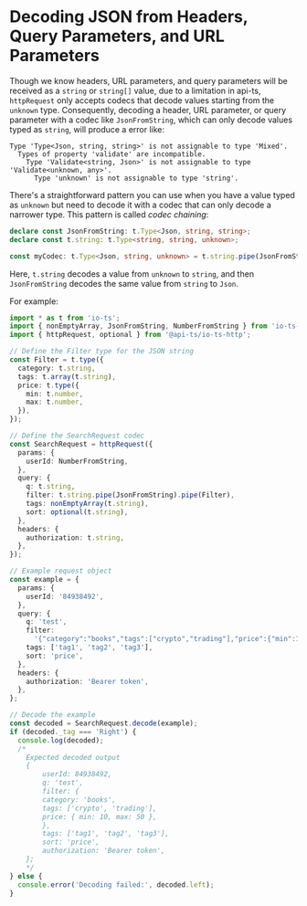 # Decoding JSON from Headers, Query Parameters, and URL Parameters

Though we know headers, URL parameters, and query parameters will be received as a
`string` or `string[]` value, due to a limitation in api-ts, `httpRequest` only accepts
codecs that decode values starting from the `unknown` type. Consequently, decoding a
header, URL parameter, or query parameter with a codec like `JsonFromString`, which can
only decode values typed as `string`, will produce a error like:

```
Type 'Type<Json, string, string>' is not assignable to type 'Mixed'.
  Types of property 'validate' are incompatible.
    Type 'Validate<string, Json>' is not assignable to type 'Validate<unknown, any>'.
      Type 'unknown' is not assignable to type 'string'.
```

There's a straightforward pattern you can use when you have a value typed as `unknown`
but need to decode it with a codec that can only decode a narrower type. This pattern is
called <em>codec chaining</em>:

```typescript
declare const JsonFromString: t.Type<Json, string, string>;
declare const t.string: t.Type<string, string, unknown>;

const myCodec: t.Type<Json, string, unknown> = t.string.pipe(JsonFromString);
```

Here, `t.string` decodes a value from `unknown` to `string`, and then `JsonFromString`
decodes the same value from `string` to `Json`.

For example:

```typescript
import * as t from 'io-ts';
import { nonEmptyArray, JsonFromString, NumberFromString } from 'io-ts-types';
import { httpRequest, optional } from '@api-ts/io-ts-http';

// Define the Filter type for the JSON string
const Filter = t.type({
  category: t.string,
  tags: t.array(t.string),
  price: t.type({
    min: t.number,
    max: t.number,
  }),
});

// Define the SearchRequest codec
const SearchRequest = httpRequest({
  params: {
    userId: NumberFromString,
  },
  query: {
    q: t.string,
    filter: t.string.pipe(JsonFromString).pipe(Filter),
    tags: nonEmptyArray(t.string),
    sort: optional(t.string),
  },
  headers: {
    authorization: t.string,
  },
});

// Example request object
const example = {
  params: {
    userId: '84938492',
  },
  query: {
    q: 'test',
    filter:
      '{"category":"books","tags":["crypto","trading"],"price":{"min":10,"max":50}}',
    tags: ['tag1', 'tag2', 'tag3'],
    sort: 'price',
  },
  headers: {
    authorization: 'Bearer token',
  },
};

// Decode the example
const decoded = SearchRequest.decode(example);
if (decoded._tag === 'Right') {
  console.log(decoded);
  /* 
    Expected decoded output
    {
        userId: 84938492,
        q: 'test',
        filter: {
        category: 'books',
        tags: ['crypto', 'trading'],
        price: { min: 10, max: 50 },
        },
        tags: ['tag1', 'tag2', 'tag3'],
        sort: 'price',
        authorization: 'Bearer token',
    };
    */
} else {
  console.error('Decoding failed:', decoded.left);
}
```
